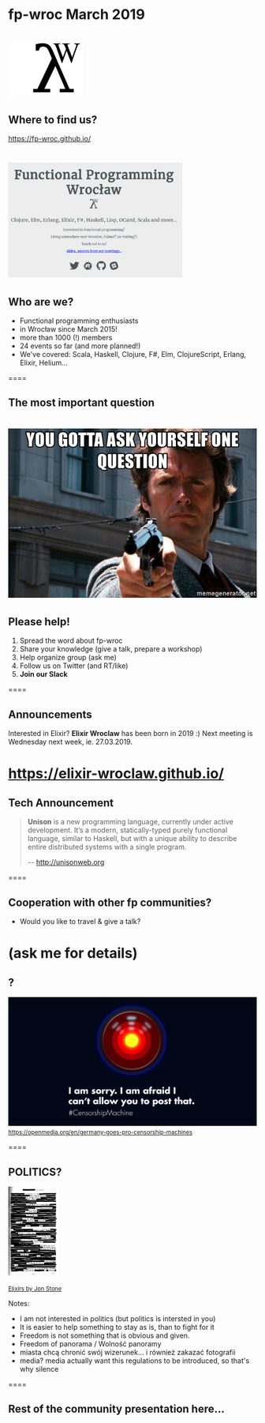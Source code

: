 # fp-wroc March 2019

<img src="slides/fp-wroclaw-logo.png" style="height: 30%; width: 30%; border: none; box-shadow: none;"></img>
====

## Where to find us?

https://fp-wroc.github.io/

<img src="slides/fp-wroc-site.png" style="height: 70%; width: 70%;"></img>
====

## Who are we?

- Functional programming enthusiasts
- in Wrocław since March 2015!
- more than 1000 (!) members
- 24 events so far (and more planned!)
- We've covered: Scala, Haskell, Clojure, F#, Elm, ClojureScript, Erlang, Elixir, Helium...

====

## The most important question

<img src="slides/you-gotta-ask-yourself-one-question.jpg"></img>
====

## Please help!

1. Spread the word about fp-wroc
2. Share your knowledge (give a talk, prepare a workshop)
3. Help organize group (ask me)
4. Follow us on Twitter (and RT/like)
5. **Join our Slack**

====

## Announcements

Interested in Elixir? **Elixir Wroclaw** has been born in 2019 :)
Next meeting is Wednesday next week, ie. 27.03.2019.

https://elixir-wroclaw.github.io/
====

## Tech Announcement

> **Unison** is a new programming language, currently under active development. It’s a modern, statically-typed purely functional language, similar to Haskell, but with a unique ability to describe entire distributed systems with a single program.
>
> -- http://unisonweb.org

====


## Cooperation with other fp communities?

- Would you like to travel & give a talk?

(ask me for details)
====

## ?

<img src="slides/2304x1196_blogpost_censorshipmachine_1_0.png"></img>
<small>https://openmedia.org/en/germany-goes-pro-censorship-machines</small>

====

## POLITICS?

<img src="slides/Censorship-Poem1.jpg" style="height: 20%; width: 20%;"></img>

<small>[Elixirs by Jon Stone](https://ypn.poetrysociety.org.uk/features/august-writing-challenge-3-censorship-poem/)</small>


Notes:
- I am not interested in politics (but politics is intersted in you)
- It is easier to help something to stay as is, than to fight for it
- Freedom is not something that is obvious and given.
- Freedom of panorama / Wolność panoramy
- miasta chcą chronić swój wizerunek... i również zakazać fotografii
- media? media actually want this regulations to be introduced, so that's why silence

====

## Rest of the community presentation here...

